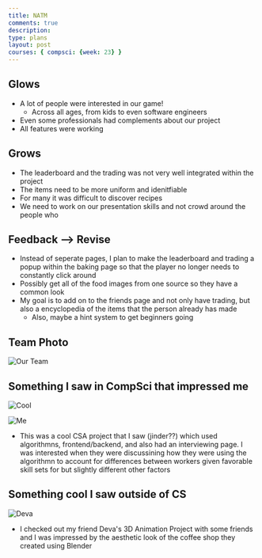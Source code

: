 ```yaml
---
title: NATM 
comments: true
description: 
type: plans
layout: post
courses: { compsci: {week: 23} }
---
```


## Glows
- A lot of people were interested in our game!
    - Across all ages, from kids to even software engineers
- Even some professionals had complements about our project
- All features were working

## Grows
- The leaderboard and the trading was not very well integrated within the project
- The items need to be more uniform and idenitfiable
- For many it was difficult to discover recipes
- We need to work on our presentation skills and not crowd around the people who 

## Feedback --> Revise
- Instead of seperate pages, I plan to make the leaderboard and trading a popup within the baking page so that the player no longer needs to constantly click around
- Possibly get all of the food images from one source so they have a common look 
- My goal is to add on to the friends page and not only have trading, but also a encyclopedia of the items that the person already has made
    - Also, maybe a hint system to get beginners going

## Team Photo
![Our Team](https://files.catbox.moe/h4l2co.png)

## Something I saw in CompSci that impressed me
![Cool](https://files.catbox.moe/1tqnee.webp)

![Me](https://files.catbox.moe/alzsld.webp)
- This was a cool CSA project that I saw (jinder??) which used algorithmns, frontend/backend, and also had an interviewing page. I was interested when they were discussining how they were using the algorithmn to account for differences between workers given favorable skill sets for but slightly different other factors

## Something cool I saw outside of CS
![Deva](https://files.catbox.moe/vs7be1.png)
- I checked out my friend Deva's 3D Animation Project with some friends and I was impressed by the aesthetic look of the coffee shop they created using Blender


<script src="https://utteranc.es/client.js"
        repo="trevorhuang1/csp_blog"
        issue-term="pathname"
        theme="github-light"
        crossorigin="anonymous"
        async>
</script>